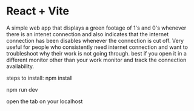 # React + Vite

A simple web app that displays a green footage of 1's and 0's whenever there is an intenet connection and also indicates
that the internet connection has been disables whenever the connection is cut off. Very useful for people who consistently need internet connection and want to troubleshoot why their work is not going through. best if you open it in a different monitor other than your work monitor and track the connection availability.

steps to install:
npm install

npm run dev

open the tab on your localhost
